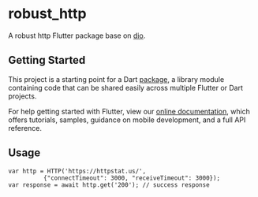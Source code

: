 # robust_http

A robust http Flutter package base on [dio](https://pub.dev/packages/dio).

## Getting Started

This project is a starting point for a Dart
[package](https://flutter.dev/developing-packages/),
a library module containing code that can be shared easily across
multiple Flutter or Dart projects.

For help getting started with Flutter, view our
[online documentation](https://flutter.dev/docs), which offers tutorials,
samples, guidance on mobile development, and a full API reference.

## Usage
```
var http = HTTP('https://httpstat.us/',
          {"connectTimeout": 3000, "receiveTimeout": 3000});
var response = await http.get('200'); // success response
```